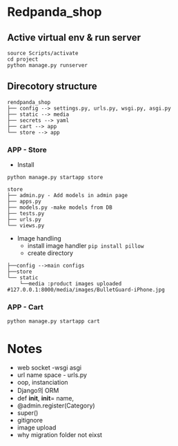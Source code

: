 # Redpanda_shop

## Active virtual env & run server
```
source Scripts/activate
cd project
python manage.py runserver
```

## Direcotory structure

```tree
rendpanda_shop
├── config --> settings.py, urls.py, wsgi.py, asgi.py
├── static --> media
├── secrets --> yaml
├── cart --> app
└── store --> app
```


### APP - Store

* Install

`python manage.py startapp store`

```tree
store
├── admin.py - Add models in admin page
├── apps.py
├── models.py -make models from DB
├── tests.py
├── urls.py
└── views.py
```

* Image handling
  - install image handler `pip install pillow`
  - create directory
```tree
├──config -->main configs
├──store
└── static
    └──media :product images uploaded #127.0.0.1:8000/media/images/BulletGuard-iPhone.jpg
```


### APP - Cart


`python manage.py startapp cart`


# Notes
* web socket -wsgi asgi
* url name space - urls.py
* oop, instanciation
* Django의 ORM
* def __init__, __init__= name, 
* @admin.register(Category)
* super()
* gitignore
* image upload
* why migration folder not eixst